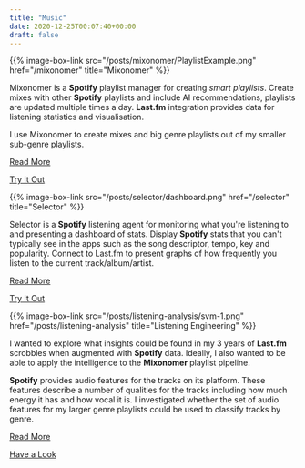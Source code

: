 ```yaml
---
title: "Music"
date: 2020-12-25T00:07:40+00:00
draft: false
---
```


{{% image-box-link src="/posts/mixonomer/PlaylistExample.png" href="/mixonomer" title="Mixonomer" %}}

Mixonomer is a __Spotify__ playlist manager for creating _smart playlists_. Create mixes with other __Spotify__ playlists and include AI recommendations, playlists are updated multiple times a day. __Last.fm__ integration provides data for listening statistics and visualisation.

I use Mixonomer to create mixes and big genre playlists out of my smaller sub-genre playlists.

[Read More](/mixonomer)

[Try It Out](https://mixonomer.sarsoo.xyz)

{{% image-box-link src="/posts/selector/dashboard.png" href="/selector" title="Selector" %}}

Selector is a __Spotify__ listening agent for monitoring what you're listening to and presenting a dashboard of stats. Display __Spotify__ stats that you can't typically see in the apps such as the song descriptor, tempo, key and popularity. Connect to Last.fm to present graphs of how frequently you listen to the current track/album/artist.

[Read More](/selector)

[Try It Out](https://selector.sarsoo.xyz)

{{% image-box-link src="/posts/listening-analysis/svm-1.png" href="/posts/listening-analysis" title="Listening Engineering" %}}

I wanted to explore what insights could be found in my 3 years of __Last.fm__ scrobbles when augmented with __Spotify__ data. Ideally, I also wanted to be able to apply the intelligence to the __Mixonomer__ playlist pipeline.

__Spotify__ provides audio features for the tracks on its platform. These features describe a number of qualities for the tracks including how much energy it has and how vocal it is. I investigated whether the set of audio features for my larger genre playlists could be used to classify tracks by genre. 

[Read More](/posts/listening-analysis)

[Have a Look](https://github.com/Sarsoo/listening-analysis)
